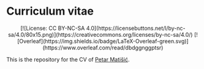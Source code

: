# Curriculum vitae

<p align="center">
[![License: CC BY-NC-SA 4.0](https://licensebuttons.net/l/by-nc-sa/4.0/80x15.png)](https://creativecommons.org/licenses/by-nc-sa/4.0/)
[![Overleaf](https://img.shields.io/badge/LaTeX-Overleaf-green.svg)](https://www.overleaf.com/read/dbdggnggptsr)
</p>

This is the repository for the CV of [Petar Matišić](https://www.linkedin.com/in/petarmatisic/).
